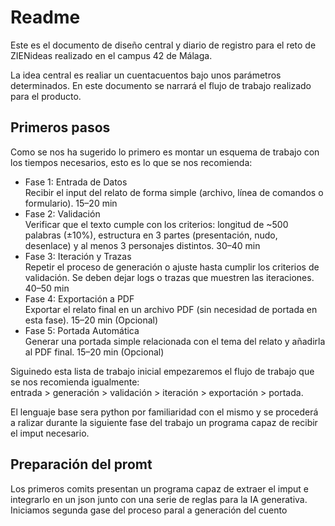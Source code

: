 # Readme
<p>
Este es el documento de diseño central y diario de registro para el reto de ZIENideas realizado en el campus 42 de Málaga.
</p>
<p>
La idea central es realiar un cuentacuentos bajo unos parámetros determinados. En este documento se narrará el flujo de trabajo realizado para el producto.
</p>


<h2>Primeros pasos</h2>
<p>Como se nos ha sugerido lo primero es montar un esquema de trabajo con los tiempos necesarios, esto es lo que se nos recomienda:</p>
<ul>
<li>Fase 1: Entrada de Datos<br>
Recibir el input del relato de forma simple (archivo, línea de comandos o formulario). 15–20 min</li>
<li>Fase 2: Validación<br>
Verificar que el texto cumple con los criterios: longitud de ~500 palabras (±10%), estructura en 3 partes (presentación, nudo, desenlace) y al menos 3 personajes distintos. 30–40 min</li>
<li>Fase 3: Iteración y Trazas<br>
Repetir el proceso de generación o ajuste hasta cumplir los criterios de validación. Se deben dejar logs o trazas que muestren las iteraciones. 40–50 min</li>
<li>Fase 4: Exportación a PDF<br>
Exportar el relato final en un archivo PDF (sin necesidad de portada en esta fase). 15–20 min (Opcional)</li>
<li>Fase 5: Portada Automática<br>
Generar una portada simple relacionada con el tema del relato y añadirla al PDF final. 15–20 min (Opcional)</li>
  </ul>

<p>Siguinedo esta lista de trabajo inicial empezaremos el flujo de trabajo que se nos recomienda igualmente:<br>
entrada > generación > validación > iteración > exportación > portada.</p>

<p>El lenguaje base sera python por familiaridad con el mismo y se procederá a ralizar durante la siguiente fase del trabajo un programa capaz de recibir el imput necesario.</p>


<h2>Preparación del promt</h2>
<p>Los primeros comits presentan un programa capaz de extraer el imput e integrarlo en un json junto con una serie de reglas para la IA generativa. Iniciamos segunda gase del proceso paral a generación del cuento</p>




